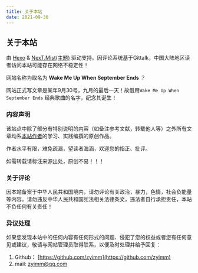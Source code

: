 ```yaml
---
title: 关于本站
date: 2021-09-30
---
```

## 关于本站

由 [Hexo](https://hexo.io/zh-cn/) & [NexT.Mist(主题)](https://theme-next.org/) 驱动支持。因评论系统基于Gittalk，中国大陆地区读者访问本站可能存在网络不稳定性！

网站名称为取名为 **Wake Me Up When September Ends** ？

网站正式写文章是某年9月30号，九月的最后一天！故借用`Wake Me Up When September Ends` 经典歌曲的名字，纪念其诞生！

### 内容声明

该站点中除了部分有特别说明的内容（如备注参考文献，转载他人等）之外所有文章均系[本站作者](https://github.com/zyimm)的学习、实践编撰的原创作品。

作者水平有限，难免疏漏，望读者海涵，欢迎您的指正、批评。

如需转载请标注来源出处，原创不易！！！

### 关于评论

因本站备案于中华人民共和国境内，请勿评论有关政治，暴力，色情，社会负能量等内容。请勿违反中华人民共和国宪法相关法律条文，违法者自行承担责任，本站不负任何有关责任！

### 异议处理

如果您发现本站中的任何内容有任何形式的问题、侵犯了您的权益或者您有任何意见或建议，敬请与网站管理员取得联系，以便及时处理并给予回复：

1. Github： [https://github.com/zyimm](https://github.com/zyimm)
2. mail: [zyimm@qq.com](zyimm@qq.com)
